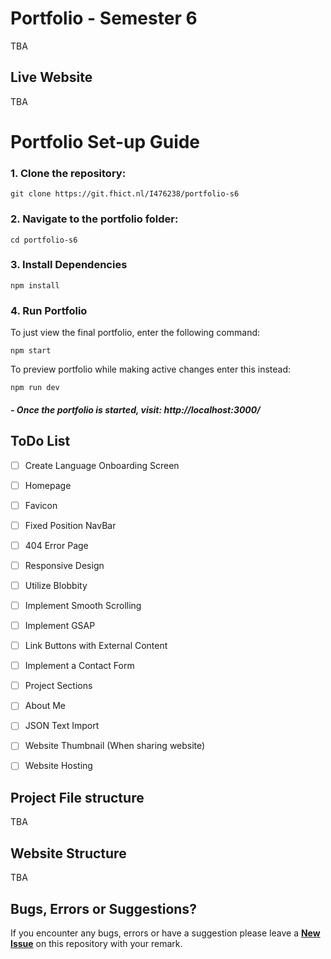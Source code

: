 # Portfolio - Semester 6

TBA

## Live Website

TBA


# Portfolio Set-up Guide

### 1. Clone the repository:
```
git clone https://git.fhict.nl/I476238/portfolio-s6
```
### 2. Navigate to the portfolio folder:

```
cd portfolio-s6
```

### 3. Install Dependencies

```
npm install
```
### 4. Run Portfolio

To just view the final portfolio, enter the following command:

```
npm start
```

To preview portfolio while making active changes enter this instead:

```
npm run dev
```



##### - Once the portfolio is started, visit: http://localhost:3000/


## ToDo List
- [ ] Create Language Onboarding Screen
- [ ] Homepage
- [ ] Favicon
- [ ] Fixed Position NavBar
- [ ] 404 Error Page
- [ ] Responsive Design
- [ ] Utilize Blobbity
- [ ] Implement Smooth Scrolling
- [ ] Implement GSAP
- [ ] Link Buttons with External Content
- [ ] Implement a Contact Form
- [ ] Project Sections
- [ ] About Me
- [ ] JSON Text Import
- [ ] Website Thumbnail (When sharing website)
- [ ] Website Hosting


## Project File structure

TBA

## Website Structure

TBA

## Bugs, Errors or Suggestions?

If you encounter any bugs, errors or have a suggestion please leave a **[New Issue](https://git.fhict.nl/I476238/portfolio-s6/-/issues/new)** on this repository with your remark.


